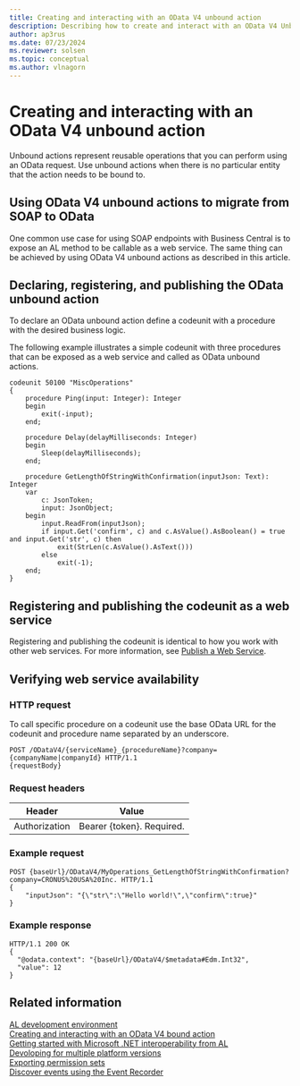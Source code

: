 ```yaml
---
title: Creating and interacting with an OData V4 unbound action
description: Describing how to create and interact with an OData V4 Unbound Action in AL.
author: ap3rus
ms.date: 07/23/2024
ms.reviewer: solsen
ms.topic: conceptual
ms.author: vlnagorn
---
```


# Creating and interacting with an OData V4 unbound action

Unbound actions represent reusable operations that you can perform using an OData request. Use unbound actions when there is no particular entity that the action needs to be bound to.

## Using OData V4 unbound actions to migrate from SOAP to OData

One common use case for using SOAP endpoints with Business Central is to expose an AL method to be callable as a web service. The same thing can be achieved by using OData V4 unbound actions as described in this article.

## Declaring, registering, and publishing the OData unbound action

To declare an OData unbound action define a codeunit with a procedure with the desired business logic.

The following example illustrates a simple codeunit with three procedures that can be exposed as a web service and called as OData unbound actions.

```AL
codeunit 50100 "MiscOperations"
{
    procedure Ping(input: Integer): Integer
    begin
        exit(-input);
    end;
 
    procedure Delay(delayMilliseconds: Integer)
    begin
        Sleep(delayMilliseconds);
    end;
 
    procedure GetLengthOfStringWithConfirmation(inputJson: Text): Integer
    var
        c: JsonToken;
        input: JsonObject;
    begin
        input.ReadFrom(inputJson);
        if input.Get('confirm', c) and c.AsValue().AsBoolean() = true and input.Get('str', c) then
            exit(StrLen(c.AsValue().AsText()))
        else
            exit(-1);
    end;
}
```

## Registering and publishing the codeunit as a web service

Registering and publishing the codeunit is identical to how you work with other web services. For more information, see [Publish a Web Service](/dynamics365/business-central/across-how-publish-web-service).

## Verifying web service availability

### HTTP request

To call specific procedure on a codeunit use the base OData URL for the codeunit and procedure name separated by an underscore.

```
POST /ODataV4/{serviceName}_{procedureName}?company={companyName|companyId} HTTP/1.1
{requestBody}
```

### Request headers

|Header|Value|
|---|---|
|Authorization|Bearer {token}. Required.|

### Example request

```
POST {baseUrl}/ODataV4/MyOperations_GetLengthOfStringWithConfirmation?company=CRONUS%20USA%20Inc. HTTP/1.1
{
    "inputJson": "{\"str\":\"Hello world!\",\"confirm\":true}"
}
```

### Example response

```
HTTP/1.1 200 OK
{
  "@odata.context": "{baseUrl}/ODataV4/$metadata#Edm.Int32",
  "value": 12
}
```

## Related information

[AL development environment](devenv-reference-overview.md)  
[Creating and interacting with an OData V4 bound action](devenv-creating-and-interacting-with-odatav4-bound-action.md)  
[Getting started with Microsoft .NET interoperability from AL](devenv-get-started-call-dotnet-from-al.md)  
[Devoloping for multiple platform versions](devenv-developing-for-multiple-platform-versions.md)  
[Exporting permission sets](devenv-export-permission-sets.md)  
[Discover events using the Event Recorder](devenv-events-discoverability.md)  

